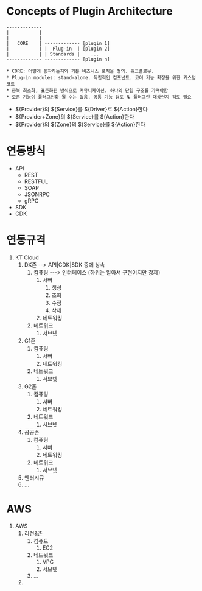 # Concepts of Plugin Architecture
```
-------------
|           |
|           | 
|   CORE    | ------------- [plugin 1]
|           | |  Plug-in  | [plugin 2]
|           | | Standards |    ...
------------- ------------- [plugin n]

* CORE: 어떻게 동작하는지와 기본 비즈니스 로직을 정의. 워크플로우.
* Plug-in modules: stand-alone. 독립적인 컴포넌트. 코어 기능 확장을 위한 커스텀 코드
* 중복 최소화, 표준화된 방식으로 커뮤니케이션. 하나의 단일 구조를 가져야함
* 모든 기능이 플러그인화 될 수는 없음. 공통 기능 검토 및 플러그인 대상인지 검토 필요

```

- ${Provider}의 ${Service}를 ${Driver}로 ${Action}한다
- ${Provider+Zone}의 ${Service}를 ${Action}한다
- ${Provider}의 ${Zone}의 ${Service}를 ${Action}한다

# 연동방식

- API
  - REST
  - RESTFUL
  - SOAP
  - JSONRPC
  - gRPC
- SDK
- CDK

# 연동규격

1. KT Cloud
   1. DX존 --> API|CDK|SDK 중에 상속
      1. 컴퓨팅 ---> 인터페이스 (하위는 알아서 구현이지만 강제)
         1. 서버
            1. 생성
            2. 조회
            3. 수정
            4. 삭제
         2. 네트워킹
      2. 네트워크
         1. 서브넷
   2. G1존
      1. 컴퓨팅
         1. 서버
         2. 네트워킹
      2. 네트워크
         1. 서브넷
   3. G2존
      1. 컴퓨팅
         1. 서버
         2. 네트워킹
      2. 네트워크
         1. 서브넷
   4. 공공존
      1. 컴퓨팅
         1. 서버
         2. 네트워킹
      2. 네트워크
         1. 서브넷
   5. 엔터시큐
   6. ...



# AWS

1. AWS
   1. 리전&존
      1. 컴퓨트
         1. EC2
      2. 네트워크
         1. VPC
         2. 서브넷
      3. ...
   2. 